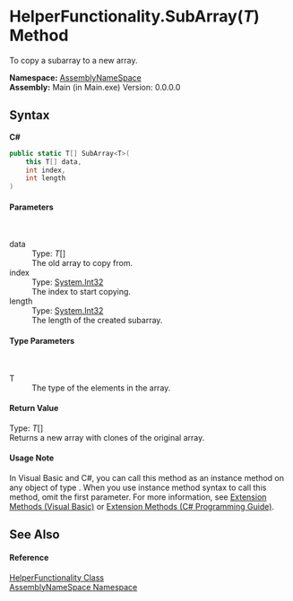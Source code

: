 # HelperFunctionality.SubArray(*T*) Method 
 

To copy a subarray to a new array.

**Namespace:**&nbsp;<a href="6bcc80ef-5cfd-db5f-1eb2-7297d1c16397">AssemblyNameSpace</a><br />**Assembly:**&nbsp;Main (in Main.exe) Version: 0.0.0.0

## Syntax

**C#**<br />
``` C#
public static T[] SubArray<T>(
	this T[] data,
	int index,
	int length
)

```


#### Parameters
&nbsp;<dl><dt>data</dt><dd>Type: *T*[]<br />The old array to copy from.</dd><dt>index</dt><dd>Type: <a href="http://msdn2.microsoft.com/en-us/library/td2s409d" target="_blank">System.Int32</a><br />The index to start copying.</dd><dt>length</dt><dd>Type: <a href="http://msdn2.microsoft.com/en-us/library/td2s409d" target="_blank">System.Int32</a><br />The length of the created subarray.</dd></dl>

#### Type Parameters
&nbsp;<dl><dt>T</dt><dd>The type of the elements in the array.</dd></dl>

#### Return Value
Type: *T*[]<br />Returns a new array with clones of the original array.

#### Usage Note
In Visual Basic and C#, you can call this method as an instance method on any object of type . When you use instance method syntax to call this method, omit the first parameter. For more information, see <a href="http://msdn.microsoft.com/en-us/library/bb384936.aspx">Extension Methods (Visual Basic)</a> or <a href="http://msdn.microsoft.com/en-us/library/bb383977.aspx">Extension Methods (C# Programming Guide)</a>.

## See Also


#### Reference
<a href="a6205e49-c336-fdc7-ded6-dad8ce480975">HelperFunctionality Class</a><br /><a href="6bcc80ef-5cfd-db5f-1eb2-7297d1c16397">AssemblyNameSpace Namespace</a><br />